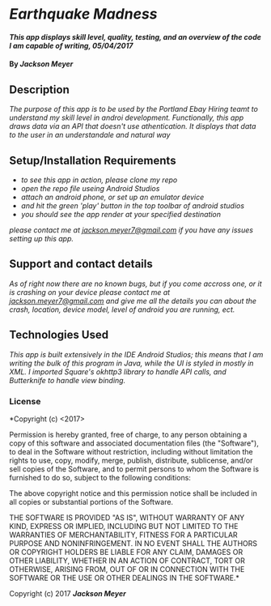 # _Earthquake Madness_

#### _This app displays skill level, quality, testing, and an overview of the code I am capable of writing, 05/04/2017_

#### By _**Jackson Meyer**_

## Description

_The purpose of this app is to be used by the Portland Ebay Hiring teamt to understand my skill level in androi development. Functionally, this app draws data via an API that doesn't use athentication. It displays that data to the user in an understandale and natural way_

## Setup/Installation Requirements

* _to see this app in action, please clone my repo_
* _open the repo file useing Android Studios_
* _attach an android phone, or set up an emulator device_
* _and hit the green 'play' button in the top toolbar of android studios_
* _you should see the app render at your specified destination_

_please contact me at jackson.meyer7@gmail.com if you have any issues setting up this app._

## Support and contact details

_As of right now there are no known bugs, but if you come accross one, or it is crashing on your device please contact me at jackson.meyer7@gmail.com and give me all the details you can about the crash, location, device model, level of android you are running, ect._

## Technologies Used

_This app is built extensively in the IDE Android Studios; this means that I am writing the bulk of this program in Java, while the UI is styled in mostly in XML.  I imported Square's okhttp3 library to handle API calls, and Butterknife to handle view binding._

### License

*Copyright (c) <2017> <Jackson Meyer>

Permission is hereby granted, free of charge, to any person obtaining a copy
of this software and associated documentation files (the "Software"), to deal
in the Software without restriction, including without limitation the rights
to use, copy, modify, merge, publish, distribute, sublicense, and/or sell
copies of the Software, and to permit persons to whom the Software is
furnished to do so, subject to the following conditions:

The above copyright notice and this permission notice shall be included in all
copies or substantial portions of the Software.

THE SOFTWARE IS PROVIDED "AS IS", WITHOUT WARRANTY OF ANY KIND, EXPRESS OR
IMPLIED, INCLUDING BUT NOT LIMITED TO THE WARRANTIES OF MERCHANTABILITY,
FITNESS FOR A PARTICULAR PURPOSE AND NONINFRINGEMENT. IN NO EVENT SHALL THE
AUTHORS OR COPYRIGHT HOLDERS BE LIABLE FOR ANY CLAIM, DAMAGES OR OTHER
LIABILITY, WHETHER IN AN ACTION OF CONTRACT, TORT OR OTHERWISE, ARISING FROM,
OUT OF OR IN CONNECTION WITH THE SOFTWARE OR THE USE OR OTHER DEALINGS IN THE
SOFTWARE.*

Copyright (c) 2017 **_Jackson Meyer_**


